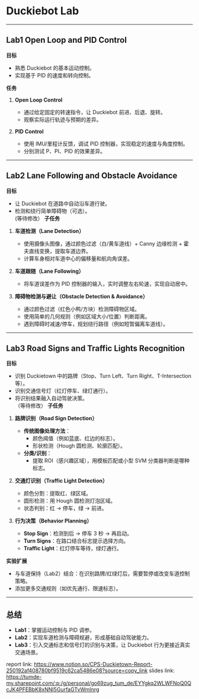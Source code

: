 # Duckiebot Lab

---

## Lab1 Open Loop and PID Control

**目标**  
- 熟悉 Duckiebot 的基本运动控制。  
- 实现基于 PID 的速度和转向控制。  

**任务**  
1. **Open Loop Control**  
   - 通过给定固定的转速指令，让 Duckiebot 前进、后退、旋转。  
   - 观察实际运行轨迹与预期的差异。  

2. **PID Control**  
   - 使用 IMU/里程计反馈，调试 PID 控制器，实现稳定的速度与角度控制。  
   - 分别测试 P、PI、PID 的效果差异。  

---

## Lab2 Lane Following and Obstacle Avoidance

**目标**  
- 让 Duckiebot 在道路中自动沿车道行驶。  
- 检测和绕行简单障碍物（可选）。  
  (等待修改）
**子任务**  
1. **车道检测（Lane Detection）**  
   - 使用摄像头图像，通过颜色过滤（白/黄车道线）+ Canny 边缘检测 + 霍夫直线变换，提取车道边界。  
   - 计算车身相对车道中心的偏移量和航向角误差。  

2. **车道跟随（Lane Following）**  
   - 将车道误差作为 PID 控制器的输入，实时调整左右轮速，实现自动居中。  

3. **障碍物检测与避让（Obstacle Detection & Avoidance）**  
   - 通过颜色过滤（红色小鸭/方块）检测障碍物区域。  
   - 使用简单的几何规则（例如区域大小/位置）判断距离。  
   - 遇到障碍时减速/停车，规划绕行路径（例如短暂偏离车道线）。  

---

## Lab3 Road Signs and Traffic Lights Recognition

**目标**  
- 识别 Duckietown 中的路牌（Stop、Turn Left、Turn Right、T-Intersection 等）。  
- 识别交通信号灯（红灯停车、绿灯通行）。  
- 将识别结果融入自动驾驶决策。  
（等待修改）
**子任务**  
1. **路牌识别（Road Sign Detection）**  
   - **传统图像处理方法**：  
     - 颜色阈值（例如蓝底、红边的标志）。  
     - 形状检测（Hough 圆检测、轮廓匹配）。  
   - **分类/识别**：  
     - 提取 ROI（感兴趣区域），用模板匹配或小型 SVM 分类器判断是哪种标志。  

2. **交通灯识别（Traffic Light Detection）**  
   - 颜色分割：提取红、绿区域。  
   - 圆形检测：用 Hough 圆检测灯泡区域。  
   - 状态判别：红 → 停车，绿 → 前进。  

3. **行为决策（Behavior Planning）**  
   - **Stop Sign**：检测到后 → 停车 3 秒 → 再启动。  
   - **Turn Signs**：在路口结合标志提示选择方向。  
   - **Traffic Light**：红灯停车等待，绿灯通行。  

**实验扩展**  
- 与车道保持（Lab2）结合：在识别路牌/红绿灯后，需要暂停或改变车道控制策略。  
- 添加更多交通规则（如优先通行、限速标志）。  

---

## 总结

- **Lab1**：掌握运动控制与 PID 调参。  
- **Lab2**：实现车道检测与障碍规避，形成基础自动驾驶能力。  
- **Lab3**：引入交通标志和信号灯的识别与决策，让 Duckiebot 行为更接近真实交通场景。


report link:  https://www.notion.so/CPS-Duckietown-Report-250192af408780bf9519c62ca5486e08?source=copy_link
slides link:  https://tumde-my.sharepoint.com/:p:/g/personal/go69zug_tum_de/EYYgkq2WLWFNoQ0QcJK4PFEBbK8xNNI5GurfaGTvWmInrg

